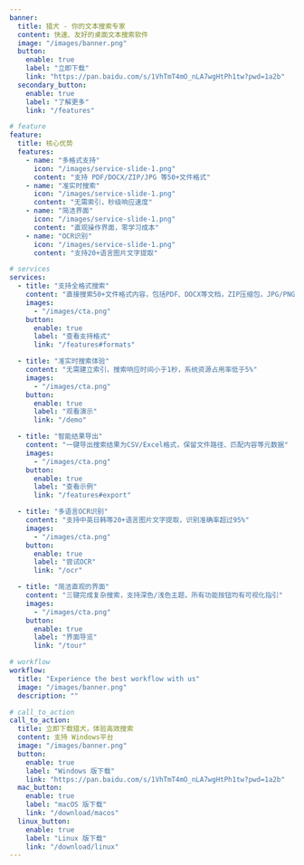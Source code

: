 ```yaml
---
banner:
  title: 猎犬 - 你的文本搜索专家
  content: 快速、友好的桌面文本搜索软件
  image: "/images/banner.png"
  button:
    enable: true
    label: "立即下载"
    link: "https://pan.baidu.com/s/1VhTmT4mO_nLA7wgHtPh1tw?pwd=1a2b"
  secondary_button:
    enable: true
    label: "了解更多"
    link: "/features"

# feature
feature:
  title: 核心优势
  features:
    - name: "多格式支持"
      icon: "/images/service-slide-1.png"
      content: "支持 PDF/DOCX/ZIP/JPG 等50+文件格式"
    - name: "准实时搜索"
      icon: "/images/service-slide-1.png"
      content: "无需索引，秒级响应速度"
    - name: "简洁界面"
      icon: "/images/service-slide-1.png"
      content: "直观操作界面，零学习成本"
    - name: "OCR识别"
      icon: "/images/service-slide-1.png"
      content: "支持20+语言图片文字提取"

# services
services:
  - title: "支持全格式搜索"
    content: "直接搜索50+文件格式内容，包括PDF、DOCX等文档，ZIP压缩包，JPG/PNG图片中的文字"
    images:
      - "/images/cta.png"
    button:
      enable: true
      label: "查看支持格式"
      link: "/features#formats"

  - title: "准实时搜索体验"
    content: "无需建立索引，搜索响应时间小于1秒，系统资源占用率低于5%"
    images:
      - "/images/cta.png"
    button:
      enable: true
      label: "观看演示"
      link: "/demo"

  - title: "智能结果导出"
    content: "一键导出搜索结果为CSV/Excel格式，保留文件路径、匹配内容等元数据"
    images:
      - "/images/cta.png"
    button:
      enable: true
      label: "查看示例"
      link: "/features#export"

  - title: "多语言OCR识别"
    content: "支持中英日韩等20+语言图片文字提取，识别准确率超过95%"
    images:
      - "/images/cta.png"
    button:
      enable: true
      label: "尝试OCR"
      link: "/ocr"

  - title: "简洁直观的界面"
    content: "三键完成复杂搜索，支持深色/浅色主题，所有功能按钮均有可视化指引"
    images:
      - "/images/cta.png"
    button:
      enable: true
      label: "界面导览"
      link: "/tour"

# workflow
workflow:
  title: "Experience the best workflow with us"
  image: "/images/banner.png"
  description: ""

# call_to_action
call_to_action:
  title: 立即下载猎犬，体验高效搜索
  content: 支持 Windows平台
  image: "/images/banner.png"
  button:
    enable: true
    label: "Windows 版下载"
    link: "https://pan.baidu.com/s/1VhTmT4mO_nLA7wgHtPh1tw?pwd=1a2b"
  mac_button:
    enable: true
    label: "macOS 版下载"
    link: "/download/macos"
  linux_button:
    enable: true
    label: "Linux 版下载"
    link: "/download/linux"
---
```

